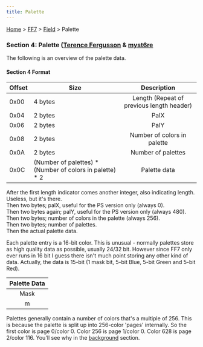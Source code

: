 ```yaml
---
title: Palette
---
```


[Home](../../index.md) > [FF7](../../FF7.md) > [Field](../Field.md) > Palette

### Section 4: Palette ([Terence Fergusson](User:Terence_Fergusson "wikilink") & [myst6re](../../User:Myst6re.md)

The following is an overview of the palette data.

#### Section 4 Format

| Offset | Size                                                       |                Description                |
|--------|------------------------------------------------------------|:-----------------------------------------:|
| 0x00   | 4 bytes                                                    | Length (Repeat of previous length header) |
| 0x04   | 2 bytes                                                    |                   PalX                    |
| 0x06   | 2 bytes                                                    |                   PalY                    |
| 0x08   | 2 bytes                                                    |        Number of colors in palette        |
| 0x0A   | 2 bytes                                                    |            Number of palettes             |
| 0x0C   | (Number of palettes) \* (Number of colors in palette) \* 2 |               Palette data                |

After the first length indicator comes another integer, also indicating length. Useless, but it's there.  
Then two bytes; palX, useful for the PS version only (always 0).  
Then two bytes again; palY, useful for the PS version only (always 480).  
Then two bytes; number of colors in the palette (always 256).  
Then two bytes; number of palettes.  
Then the actual palette data.

Each palette entry is a 16-bit color. This is unusual - normally palettes store as high quality data as possible, usually 24/32 bit. However since FF7 only ever runs in 16 bit I guess there isn't much point storing any other kind of data. Actually, the data is 15-bit (1 mask bit, 5-bit Blue, 5-bit Green and 5-bit Red).

| Palette Data |
|:------------:|
|     Mask     |
|      m       |

Palettes generally contain a number of colors that's a multiple of 256. This is because the palette is split up into 256-color 'pages' internally. So the first color is page 0/color 0. Color 256 is page 1/color 0. Color 628 is page 2/color 116. You'll see why in the [background](Background.md) section.
